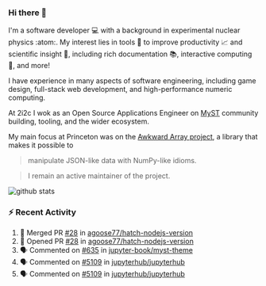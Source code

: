 ### Hi there 👋 

I'm a software developer 💻 with a background in experimental nuclear physics :atom:. My interest lies in tools :wrench: to improve productivity :chart_with_upwards_trend: and scientific insight :telescope:, including rich documentation 📚, interactive computing 🧮, and more! 

I have experience in many aspects of software engineering, including game design, full-stack web development, and high-performance numeric computing. 

At 2i2c I wok as an Open Source Applications Engineer on [MyST](https://github.com/jupyter-book/mystmd) community building, tooling, and the wider ecosystem. 

My main focus at Princeton was on the [Awkward Array project](awkward-array.org/), a library that makes it possible to 
> manipulate JSON-like data with NumPy-like idioms.

> I remain an active maintainer of the project. 

![github stats](https://github-readme-stats.vercel.app/api?username=agoose77&show_icons=true&hide_rank=true&hide_title=true&bg_color=30,e76445,904e95&text_color=efe3ec&icon_color=efe3ec)
<!--
**agoose77/agoose77** is a ✨ _special_ ✨ repository because its `README.md` (this file) appears on your GitHub profile.

Here are some ideas to get you started:

- 🔭 I’m currently working on ...
- 🌱 I’m currently learning ...
- 👯 I’m looking to collaborate on ...
- 🤔 I’m looking for help with ...
- 💬 Ask me about ...
- 📫 How to reach me: ...
- 😄 Pronouns: ...
- ⚡ Fun fact: ...
-->

### :zap: Recent Activity

<!--START_SECTION:activity-->
1. 🎉 Merged PR [#28](https://github.com/agoose77/hatch-nodejs-version/pull/28) in [agoose77/hatch-nodejs-version](https://github.com/agoose77/hatch-nodejs-version)
2. 💪 Opened PR [#28](https://github.com/agoose77/hatch-nodejs-version/pull/28) in [agoose77/hatch-nodejs-version](https://github.com/agoose77/hatch-nodejs-version)
3. 🗣 Commented on [#635](https://github.com/jupyter-book/myst-theme/issues/635#issuecomment-3110335376) in [jupyter-book/myst-theme](https://github.com/jupyter-book/myst-theme)
4. 🗣 Commented on [#5109](https://github.com/jupyterhub/jupyterhub/pull/5109#issuecomment-3109457290) in [jupyterhub/jupyterhub](https://github.com/jupyterhub/jupyterhub)
5. 🗣 Commented on [#5109](https://github.com/jupyterhub/jupyterhub/pull/5109#issuecomment-3109365220) in [jupyterhub/jupyterhub](https://github.com/jupyterhub/jupyterhub)
<!--END_SECTION:activity-->
